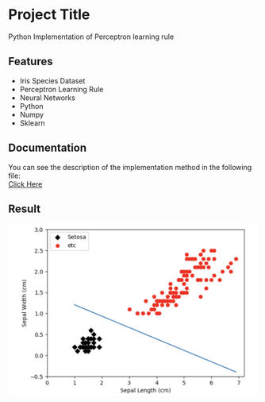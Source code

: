 
# Project Title

Python Implementation of Perceptron learning rule

## Features

- Iris Species Dataset
- Perceptron Learning Rule
- Neural Networks
- Python
- Numpy
- Sklearn
## Documentation

You can see the description of the implementation method in the following file:  
[Click Here](https://linktodocumentation)


## Result
![App Screenshot](https://github.com/kiananvari/perceptron-learning-rule/raw/main/Result.png)




